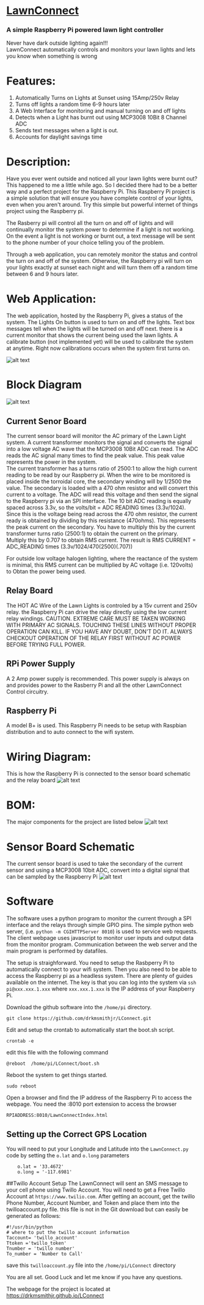 # [LawnConnect](https://drkmsmithjr.github.io/LConnect)

### A simple Raspberry Pi powered lawn light controller

Never have dark outside lighting again!!!  
LawnConnect automatically controls and monitors your lawn lights and lets you know when something is wrong

# Features:

1. Automatically Turns on Lights at Sunset using 15Amp/250v Relay
2. Turns off lights a random time 6-9 hours later
3. A Web Interface for monitoring and manual turning on and off lights
4. Detects when a Light has burnt out using MCP3008 10Bit 8 Channel ADC
5. Sends text messages when a light is out.
6. Accounts for daylight savings time

# Description:
Have you ever went outside and noticed all your lawn lights were burnt out?   This happened to me a little while ago.  So I decided there had to be a better way and a perfect project for the Raspberry Pi.   This Raspberry Pi project is a simple solution that will ensure you have complete control of your lights, even when you aren't around.  Try this simple but powerful internet of things project using the Raspberry pi.        

The Rasberry pi will control all the turn on and off of lights and will continually monitor the system power to determine if a light is not working.  On the event a light is not working or burnt out, a text message will be sent to the phone number of your choice telling you of the problem.

Through a web application, you can remotely monitor the status and control the turn on and off of the system.  Otherwise, the Raspberry pi will turn on your lights exactly at sunset each night and will turn them off a random time between 6 and 9 hours later.    

# Web Application:
The web application, hosted by the Raspberry Pi, gives a status of the system.   The Lights On button is used to turn on and off the lights.  Text box messages tell when the lights will be turned on and off next.  there is a current monitor that shows the current being used the lawn lights. A calibrate button (not implemented yet) will be used to calibrate the system at anytime.  Right now calibrations occurs when the system first turns on.  

![alt text](https://github.com/drkmsmithjr/LConnect/blob/master/webpage_shot.png "web page screen shot")

# Block Diagram
![alt text](https://github.com/drkmsmithjr/LConnect/blob/master/blockdiagram.png "System Block Diagram")
## Current Senor Board
The current sensor board will monitor the AC primary of the Lawn Light system.   A current transformer monitors the signal and converts the signal into a low voltage AC wave that the MCP3008 10Bit ADC can read.    The ADC reads the AC signal many times to find the peak value.  This peak value represents the power in the system.   
The current transformer has a turns ratio of 2500:1 to allow the high current reading to be read by our Raspberry pi.  When the wire to be monitored is placed inside the torroidal core, the secondary winding will by 1/2500 the value.  The secondary is loaded with a 470 ohm resistor and will convert this current to a voltage.   The ADC will read this voltage and then send the signal to the Raspberry pi via an SPI interface.  The 10 bit ADC reading is equally spaced across 3.3v, so the volts/bit = ADC READING times (3.3v/1024).   Since this is the voltage being read across the 470 ohm resistor, the current ready is obtained by dividing by this resistance (470ohms).  This represents the peak current on the secondary.  You have to multiply this by the current transformer turns ratio (2500:1) to obtain the current on the primary. Multiply this by 0.707 to obtain RMS current.  The result is RMS CURRENT = ADC_READING times (3.3v/1024/470(2500)(.707))

For outside low voltage halogen lighting, where the reactance of the system is minimal, this RMS current can be multiplied by AC voltage (i.e. 120volts) to Obtan the power being used.    

## Relay Board
The HOT AC Wire of the Lawn Lights is controled by a 15v current and 250v relay.  the Raspberry Pi can drive the relay directly using the low current relay windings. CAUTION. EXTREME CARE MUST BE TAKEN WORKING WITH PRIMARY AC SIGNALS.  TOUCHING THESE LINES WITHOUT PROPER OPERATION CAN KILL.  IF YOU HAVE ANY DOUBT, DON'T DO IT.  ALWAYS CHECKOUT OPERATION OF THE RELAY FIRST WITHOUT AC POWER BEFORE TRYING FULL POWER.
## RPi Power Supply
A 2 Amp power supply is recommended.  This power supply is always on and provides power to the Rasberry Pi and all the other LawnConnect Control circuitry.
## Raspberry Pi
A model B+ is used.   This Raspberry Pi needs to be setup with Raspbian distribution and to auto connect to the wifi system.    


# Wiring Diagram:
This is how the Raspberry Pi is connected to the sensor board schematic and the relay board
![alt text](https://github.com/drkmsmithjr/LConnect/blob/master/WiringDiagram.png "wiring diagram")

# BOM:
The major components for the project are listed below
![alt text](https://github.com/drkmsmithjr/LConnect/blob/master/BOM.png "BOM")

# Sensor Board Schematic
The current sensor board is used to take the secondary of the current sensor and using a MCP3008 10bit ADC, convert into a digital signal that can be sampled by the Raspberry Pi
![alt text](https://github.com/drkmsmithjr/LConnect/blob/master/LawnConnect-CurrentSensor.png "Current Sensor")

# Software
The software uses a python program to monitor the current through a SPI interface and the relays through simple GPIO pins.   The simple python web server, (i.e. `python -m CGIHTTPServer 8010`) is used to service web requests.  The client webpage uses javascript to monitor user inputs and output data from the monitor program.   Communication between the web server and the main program is performed by datafiles. 

The setup is straighforward.  You need to setup the Rasbperry Pi to automatically connect to your wifi system.  Then you also need to be able to access the Raspberry pi as a headless system.   There are plenty of guides available on the internet.  The key is that you can log into the system via `ssh pi@xxx.xxx.1.xxx` where `xxx.xxx.1.xxx` is the IP address of your Raspberry Pi.  

Download the github software into the `/home/pi` directory.  
```
git clone https://github.com/drkmsmithjr/LConnect.git
```

Edit and setup the crontab to automatically start the boot.sh script.
```
crontab -e
```
edit this file with the following command
```
@reboot  /home/pi/LConnect/boot.sh
```
Reboot the system to get things started.
```
sudo reboot
```
Open a browser and find the IP address of the Raspberry Pi to access the webpage.   You need the :8010 port extension to access the browser
```
RPIADDRESS:8010/LawnConnectIndex.html
```
## Setting up the Correct GPS Location
You will need to put your Longitude and Latitude into the `LawnConnect.py` code by setting the `o.lat` and `o.long` parameters
```
    o.lat = '33.4672'
    o.long = '-117.6981'
```

##Twillo Account Setup
The LawnConnect will sent an SMS message to your cell phone using Twillo Account.   You will need to get a Free Twillo Account at `https://www.twilio.com`.   After getting an account, get the twillo Phone Number, Account Number, and Token and place them into the twilloaccount.py file.  this file is not in the Git download but can easily be generated as follows:
```
#!/usr/bin/python
# where to put the twillo account information
Taccount= 'twillo_account'
Ttoken ='twillo_token'
Tnumber = 'twillo number'
To_number = 'Number to Call'
```
save this `twilloaccount.py` file into the `/home/pi/LConnect` directory

You are all set.  Good Luck and let me know if you have any questions.

The webpage for the project is located at https://drkmsmithjr.github.io/LConnect

